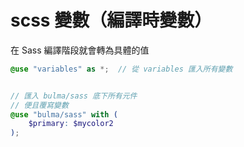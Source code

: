 # scss 變數（編譯時變數）

在 Sass 編譯階段就會轉為具體的值

```scss
@use "variables" as *;  // 從 variables 匯入所有變數


// 匯入 bulma/sass 底下所有元件
// 便且覆寫變數
@use "bulma/sass" with (
    $primary: $mycolor2
);
```